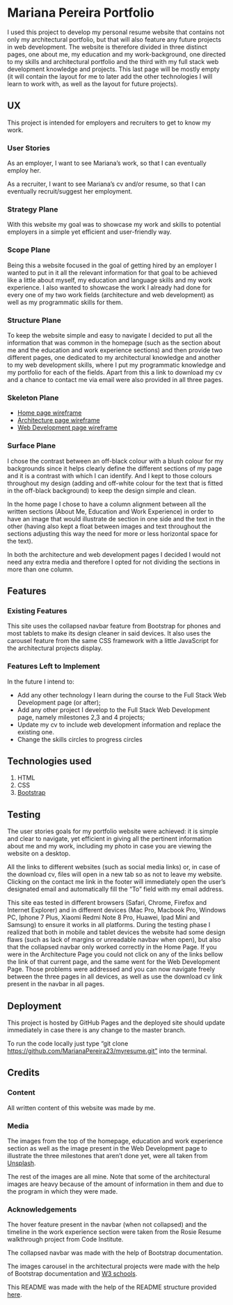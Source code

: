 # Mariana Pereira Portfolio

I used this project to develop my personal resume website that contains not only my architectural portfolio, but that will also feature any future projects in web development. The website is therefore divided in three distinct pages, one about me, my education and my work-background, one directed to my skills and architectural portfolio and the third with my full stack web development knowledge and projects.
This last page will be mostly empty (it will contain the layout for me to later add the other technologies I will learn to work with, as well as the layout for future projects).

## UX

This project is intended for employers and recruiters to get to know my work.

### User Stories

As an employer, I want to see Mariana’s work, so that I can eventually employ her.

As a recruiter, I want to see Mariana’s cv and/or resume, so that I can eventually recruit/suggest her employment.

### Strategy Plane

With this website my goal was to showcase my work and skills to potential employers in a simple yet efficient and user-friendly way.

### Scope Plane

Being this a website focused in the goal of getting hired by an employer I wanted to put in it all the relevant information for that goal to be achieved like a little about myself, my education and language skills and my work experience. I also wanted to showcase the work I already had done for every one of my two work fields (architecture and web development) as well as my programmatic skills for them.

### Structure Plane

To keep the website simple and easy to navigate I decided to put all the information that was common in the homepage (such as the section about me and the education and work experience sections) and then provide two different pages, one dedicated to my architectural knowledge and another to my web development skills, where I put my programmatic knowledge and my portfolio for each of the fields. Apart from this a link to download my cv and a chance to contact me via email were also provided in all three pages.

### Skeleton Plane

-	[Home page wireframe](wireframes/home.jpg)
-	[Architecture page wireframe](wireframes/architecture.jpg)
-	[Web Development page wireframe](wireframes/webdevelopment.jpg)

### Surface Plane

I chose the contrast between an off-black colour with a blush colour for my backgrounds since it helps clearly define the different sections of my page and it is a contrast with which I can identify. And I kept to those colours throughout my design (adding and off-white colour for the text that is fitted in the off-black background) to keep the design simple and clean.

In the home page I chose to have a column alignment between all the written sections (About Me, Education and Work Experience) in order to have an image that would illustrate de section in one side and the text in the other (having also kept a float between images and text throughout the sections adjusting this way the need for more or less horizontal space for the text).

In both the architecture and web development pages I decided I would not need any extra media and therefore I opted for not dividing the sections in more than one column.

## Features

### Existing Features

This site uses the collapsed navbar feature from Bootstrap for phones and most tablets to make its design cleaner in said devices. It also uses the carousel feature from the same CSS framework with a little JavaScript for the architectural projects display.

### Features Left to Implement

In the future I intend to:
-	Add any other technology I learn during the course to the Full Stack Web Development page (or after);
-	Add any other project I develop to the Full Stack Web Development page, namely milestones 2,3 and 4 projects;
-	Update my cv to include web development information and replace the existing one.
-	Change the skills circles to progress circles

## Technologies used

1.	HTML
2.	CSS
3.	[Bootstrap](https://getbootstrap.com/)

## Testing

The user stories goals for my portfolio website were achieved: it is simple and clear to navigate, yet efficient in giving all the pertinent information about me and my work, including my photo in case you are viewing the website on a desktop.

All the links to different websites (such as social media links) or, in case of the download cv, files will open in a new tab so as not to leave my website. Clicking on the contact me link in the footer will immediately open the user’s designated email and automatically fill the “To” field with my email address.

This site eas tested in different browsers (Safari, Chrome, Firefox and Internet Explorer) and in different devices (Mac Pro, Macbook Pro, Windows PC, Iphone 7 Plus, Xiaomi Redmi Note 8 Pro, Huawei, Ipad Mini and Samsung) to ensure it works in all platforms. During the testing phase I realized that both in mobile and tablet devices the website had some design flaws (such as lack of margins or unreadable navbav when open), but also that the collapsed navbar only worked correctly in the Home Page. If you were in the Architecture Page you could not click on any of the links bellow the link of that current page, and the same went for the Web Development Page. Those problems were addressed and you can now navigate freely between the three pages in all devices, as well as use the download cv link present in the navbar in all pages. 

## Deployment

This project is hosted by GitHub Pages and the deployed site should update immediately in case there is any change to the master branch.

To run the code locally just type “git clone https://github.com/MarianaPereira23/myresume.git” into the terminal.

## Credits

### Content 

All written content of this website was made by me.

### Media 

The images from the top of the homepage, education and work experience section as well as the image present in the Web Development page to illustrate the three milestones that aren’t done yet, were all taken from [Unsplash](https://unsplash.com/).

The rest of the images are all mine. Note that some of the architectural images are heavy because of the amount of information in them and due to the program in which they were made.

### Acknowledgements

The hover feature present in the navbar (when not collapsed) and the timeline in the work experience section were taken from the Rosie Resume walkthrough project from Code Institute.

The collapsed navbar was made with the help of Bootstrap documentation.

The images carousel in the architectural projects were made with the help of Bootstrap documentation and [W3 schools](https://www.w3schools.com/bootstrap/bootstrap_carousel.asp).

This README was made with the help of the README structure provided [here](https://github.com/Code-Institute-Solutions/readme-template).


